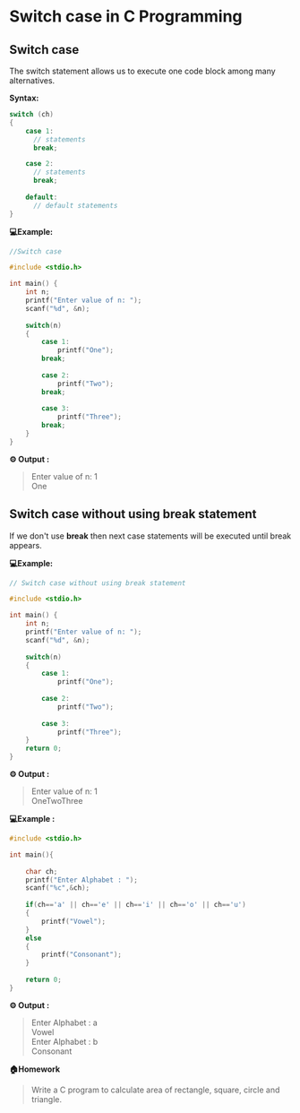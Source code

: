 # Switch case in C Programming 

## Switch case

The switch statement allows us to execute one code block among many alternatives.

**Syntax:**
```c
switch (ch)
​{
    case 1:
      // statements
      break;

    case 2:
      // statements
      break;
   
    default:
      // default statements
}

```

**💻Example:**

```c
//Switch case 

#include <stdio.h>

int main() {
    int n;
    printf("Enter value of n: ");
    scanf("%d", &n);
    
    switch(n)
    {
        case 1:
            printf("One");
        break;
        
        case 2:
            printf("Two");
        break;
        
        case 3:
            printf("Three");
        break;
    }
}
```
**⚙️ Output :** 
>Enter value of n: 1 <br>
One        

## Switch case without using break statement

If we don't use **break** then next case statements will be executed until break appears.

**💻Example:**

```c
// Switch case without using break statement

#include <stdio.h>

int main() {
    int n;
    printf("Enter value of n: ");
    scanf("%d", &n);
    
    switch(n)
    {
        case 1:
            printf("One");
        
        case 2:
            printf("Two");
        
        case 3:
            printf("Three");
    }
    return 0;
}
```
**⚙️ Output :** 
>Enter value of n: 1 <br>
OneTwoThree               

**💻Example :**

```c
#include <stdio.h>

int main(){
    
    char ch;
    printf("Enter Alphabet : ");
    scanf("%c",&ch);
    
    if(ch=='a' || ch=='e' || ch=='i' || ch=='o' || ch=='u')
    {
        printf("Vowel");
    }
    else
    {
        printf("Consonant");
    }
    
    return 0;
}
```
**⚙️ Output :** 
>Enter Alphabet : a<br>
Vowel<br>
Enter Alphabet : b<br>
Consonant

**🏠Homework**
> Write a C program to calculate area of rectangle, square, circle and triangle.

